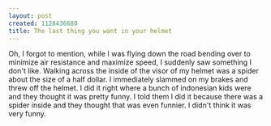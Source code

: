 ```yaml
--- 
layout: post
created: 1128436680
title: The last thing you want in your helmet
---
```

Oh, I forgot to mention, while I was flying down the road bending over to minimize air resistance and maximize speed, I suddenly saw something I don't like.  Walking across the inside of the visor of my helmet was a spider about the size of a half dollar.  I immediately slammed on my brakes and threw off the helmet.  I did it right where a bunch of indonesian kids were and they thought it was pretty funny.  I told them I did it because there was a spider inside and they thought that was even funnier.  I didn't think it was very funny.

